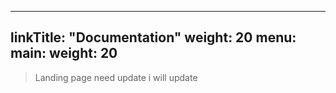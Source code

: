 
---
linkTitle: "Documentation"
weight: 20
menu:
  main:
    weight: 20
---


> Landing page need update i will update

